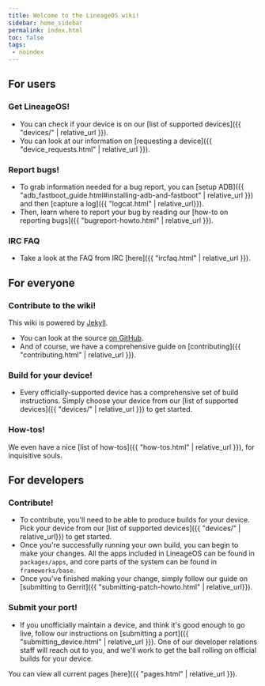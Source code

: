 ```yaml
---
title: Welcome to the LineageOS wiki!
sidebar: home_sidebar
permalink: index.html
toc: false
tags:
 - noindex
---
```


## For users

### Get LineageOS!

* You can check if your device is on our [list of supported devices]({{ "devices/" | relative_url }}).
* You can look at our information on [requesting a device]({{ "device_requests.html" | relative_url }}).

### Report bugs!

* To grab information needed for a bug report, you can [setup ADB]({{ "adb_fastboot_guide.html#installing-adb-and-fastboot" | relative_url }})
and then [capture a log]({{ "logcat.html" | relative_url}}).
* Then, learn where to report your bug by reading our [how-to on reporting bugs]({{ "bugreport-howto.html" | relative_url }}).

### IRC FAQ

* Take a look at the FAQ from IRC [here]({{ "ircfaq.html" | relative_url }}).

## For everyone

### Contribute to the wiki!

This wiki is powered by [Jekyll](https://jekyllrb.com/).

* You can look at the source [on GitHub](https://github.com/LineageOS/lineage_wiki).
* And of course, we have a comprehensive guide on [contributing]({{ "contributing.html" | relative_url }}).

### Build for your device!

* Every officially-supported device has a comprehensive set of build instructions. Simply choose your device from our [list of supported devices]({{ "devices/" | relative_url }}) to get started.

### How-tos!

We even have a nice [list of how-tos]({{ "how-tos.html" | relative_url }}), for inquisitive souls.

## For developers

### Contribute!

* To contribute, you'll need to be able to produce builds for your device. Pick your device from our [list of supported devices]({{ "devices/" | relative_url}}) to get started.
* Once you're successfully running your own build, you can begin to make your changes. All the apps included in LineageOS can be found in `packages/apps`, and core parts of the system can be found
in `frameworks/base`.
* Once you've finished making your change, simply follow our guide on [submitting to Gerrit]({{ "submitting-patch-howto.html" | relative_url}}).

### Submit your port!

* If you unofficially maintain a device, and think it's good enough to go live, follow our instructions on [submitting a port]({{ "submitting_device.html" | relative_url }}). One of our developer relations
staff will reach out to you, and we'll work to get the ball rolling on official builds for your device.

You can view all current pages [here]({{ "pages.html" | relative_url }}).

